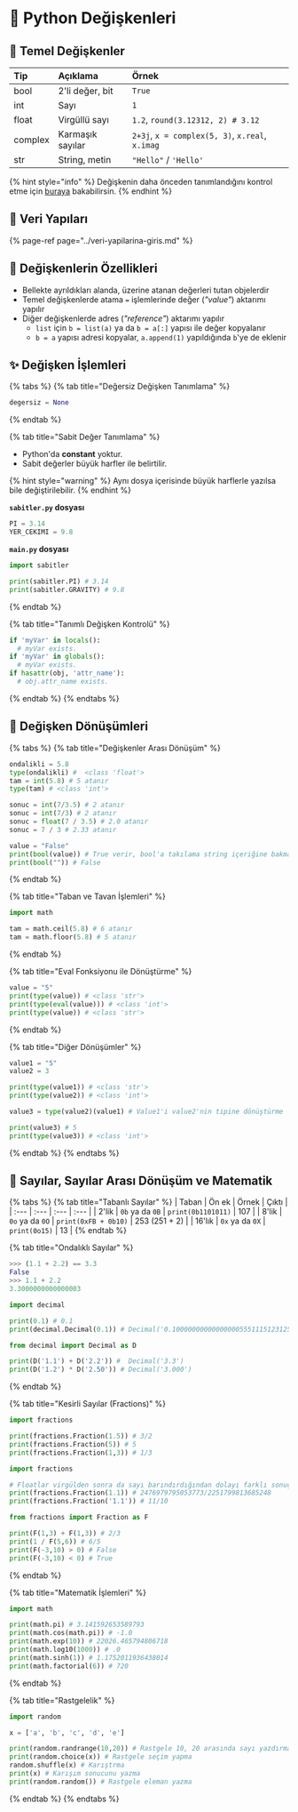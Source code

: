 # 💫 Python Değişkenleri

## 🧱 Temel Değişkenler

| Tip | Açıklama | Örnek |
| :--- | :--- | :--- |
| bool | 2'li değer, bit | `True` |
| int | Sayı | `1` |
| float | Virgüllü sayı | `1.2`, `round(3.12312, 2) # 3.12` |
| complex | Karmaşık sayılar | `2+3j`, `x = complex(5, 3)`, `x.real`, `x.imag` |
| str | String, metin | `"Hello"` / `'Hello'` |

{% hint style="info" %}
Değişkenin daha önceden tanımlandığını kontrol etme için [buraya](https://stackoverflow.com/questions/843277/how-do-i-check-if-a-variable-exists) bakabilirsin.
{% endhint %}

## 💽 Veri Yapıları

{% page-ref page="../veri-yapilarina-giris.md" %}

## 🎈 Değişkenlerin Özellikleri

* Bellekte ayrıldıkları alanda, üzerine atanan değerleri tutan objelerdir
* Temel değişkenlerde atama `=` işlemlerinde değer \(_"value"_\) aktarımı yapılır
* Diğer değişkenlerde adres \(_"reference"_\) aktarımı yapılır
  * `list` için `b = list(a)` ya da `b = a[:]` yapısı ile değer kopyalanır
  * `b = a` yapısı adresi kopyalar, `a.append(1)` yapıldığında `b`'ye de eklenir

## ✨ Değişken İşlemleri

{% tabs %}
{% tab title="Değersiz Değişken Tanımlama" %}
```python
degersiz = None
```
{% endtab %}

{% tab title="Sabit Değer Tanımlama" %}
* Python'da **constant** yoktur. 
* Sabit değerler büyük harfler ile belirtilir.

{% hint style="warning" %}
Aynı dosya içerisinde büyük harflerle yazılsa bile değiştirilebilir.
{% endhint %}

**`sabitler.py` dosyası**

```python
PI = 3.14
YER_CEKIMI = 9.8
```

**`main.py` dosyası**

```python
import sabitler

print(sabitler.PI) # 3.14
print(sabitler.GRAVITY) # 9.8
```
{% endtab %}

{% tab title="Tanımlı Değişken Kontrolü" %}
```python
if 'myVar' in locals():
  # myVar exists.
if 'myVar' in globals():
  # myVar exists.
if hasattr(obj, 'attr_name'):
  # obj.attr_name exists.
```
{% endtab %}
{% endtabs %}

## 🔂 Değişken Dönüşümleri

{% tabs %}
{% tab title="Değişkenler Arası Dönüşüm" %}
```python
ondalikli = 5.8
type(ondalikli) #  <class 'float'>
tam = int(5.8) # 5 atanır
type(tam) # <class 'int'>

sonuc = int(7/3.5) # 2 atanır
sonuc = int(7/3) # 2 atanır
sonuc = float(7 / 3.5) # 2.0 atanır
sonuc = 7 / 3 # 2.33 atanır

value = "False"
print(bool(value)) # True verir, bool'a takılama string içeriğine bakmaz.
print(bool("")) # False
```
{% endtab %}

{% tab title="Taban ve Tavan İşlemleri" %}
```python
import math

tam = math.ceil(5.8) # 6 atanır
tam = math.floor(5.8) # 5 atanır
```
{% endtab %}

{% tab title="Eval Fonksiyonu ile Dönüştürme" %}
```python
value = "5"
print(type(value)) # <class 'str'>
print(type(eval(value))) # <class 'int'>
print(type(value)) # <class 'str'>
```
{% endtab %}

{% tab title="Diğer Dönüşümler" %}
```python
value1 = "5"
value2 = 3

print(type(value1)) # <class 'str'>
print(type(value2)) # <class 'int'>

value3 = type(value2)(value1) # Value1'i value2'nin tipine dönüştürme

print(value3) # 5
print(type(value3)) # <class 'int'>
```
{% endtab %}
{% endtabs %}

## 🧮 Sayılar, Sayılar Arası Dönüşüm ve Matematik

{% tabs %}
{% tab title="Tabanlı Sayılar" %}
| Taban | Ön ek | Örnek | Çıktı |
| :--- | :--- | :--- | :--- |
| 2'lik | `0b` ya da `0B` | `print(0b1101011)` | 107 |
| 8'lik | `0o` ya da `0O` | `print(0xFB + 0b10)` | 253 \(251 + 2\) |
| 16'lık | `0x` ya da `0X` | `print(0o15)` | 13 |
{% endtab %}

{% tab title="Ondalıklı Sayılar" %}
```python
>>> (1.1 + 2.2) == 3.3
False
>>> 1.1 + 2.2
3.3000000000000003
```

```python
import decimal

print(0.1) # 0.1
print(decimal.Decimal(0.1)) # Decimal('0.1000000000000000055511151231257827021181583404541015625')
```

```python
from decimal import Decimal as D

print(D('1.1') + D('2.2')) #  Decimal('3.3')
print(D('1.2') * D('2.50')) # Decimal('3.000')
```
{% endtab %}

{% tab title="Kesirli Sayılar \(Fractions\)" %}
```python
import fractions

print(fractions.Fraction(1.5)) # 3/2
print(fractions.Fraction(5)) # 5
print(fractions.Fraction(1,3)) # 1/3
```

```python
import fractions

# Floatlar virgülden sonra da sayı barındırdığından dolayı farklı sonuç verir
print(fractions.Fraction(1.1)) # 2476979795053773/2251799813685248
print(fractions.Fraction('1.1')) # 11/10
```

```python
from fractions import Fraction as F

print(F(1,3) + F(1,3)) # 2/3
print(1 / F(5,6)) # 6/5
print(F(-3,10) > 0) # False
print(F(-3,10) < 0) # True
```
{% endtab %}

{% tab title="Matematik İşlemleri" %}
```python
import math

print(math.pi) # 3.141592653589793
print(math.cos(math.pi)) # -1.0
print(math.exp(10)) # 22026.465794806718
print(math.log10(1000)) # .0
print(math.sinh(1)) # 1.1752011936438014
print(math.factorial(6)) # 720
```
{% endtab %}

{% tab title="Rastgelelik" %}
```python
import random

x = ['a', 'b', 'c', 'd', 'e']

print(random.randrange(10,20)) # Rastgele 10, 20 arasında sayı yazdırma
print(random.choice(x)) # Rastgele seçim yapma
random.shuffle(x) # Karıştrma
print(x) # Karışım sonucunu yazma
print(random.random()) # Rastgele eleman yazma
```
{% endtab %}
{% endtabs %}

